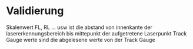 # Validierung

Skalenwert FL, RL ... usw ist die abstand von innenkante der lasererkennungsbereich bis mittepunkt der aufgetretene Laserpunkt
Track Gauge werte sind die abgelesene werte von  der Track Gauge 
